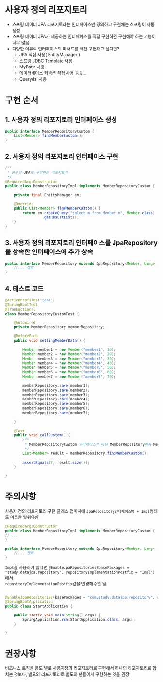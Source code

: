 # 사용자 정의 리포지토리 

- 스프링 데이터 JPA 리포지토리는 인터페이스만 정의하고 구현체는 스프링이 자동 생성  
- 스프링 데이터 JPA가 제공하는 인터페이스를 직접 구현하면 구현해야 하는 기능이 너무 많음  
- 다양한 이유로 인터페이스의 메서드를 직접 구현하고 싶다면?  
  - JPA 직접 사용( EntityManager )
  - 스프링 JDBC Template 사용
  - MyBatis 사용
  - 데이터베이스 커넥션 직접 사용 등등...
  - Querydsl 사용

# 구현 순서
## 1. 사용자 정의 리포지토리 인터페이스 생성
```java
public interface MemberRepositoryCustom {
    List<Member> findMemberCustom();
}
```

## 2. 사용자 정의 리포지토리 인터페이스 구현
```java
/**
 * 순수한 JPA로 구현하는 리포지토리 
 */
@RequiredArgsConstructor
public class MemberRepositoryImpl implements MemberRepositoryCustom {

    private final EntityManager em;
    
    @Override
    public List<Member> findMemberCustom() {
        return em.createQuery("select m from Member m", Member.class)
                 .getResultList();
    }
}
```

## 3. 사용자 정의 리포지토리 인터페이스를 JpaRepository를 상속한 인터페이스에 추가 상속
```java
public interface MemberRepository extends JpaRepository<Member, Long> , MemberRepositoryCustom {
    //... 생략
}
```


## 4. 테스트 코드
```java
@ActiveProfiles("test")
@SpringBootTest
@Transactional
class MemberRepositoryCustomTest {

    @Autowired
    private MemberRepository memberRepository;
    
    @BeforeEach
    public void settingMemberData() {
                
        Member member1 = new Member("member1", 10);
        Member member2 = new Member("member2", 20);
        Member member3 = new Member("member3", 30);
        Member member4 = new Member("member4", 40);
        Member member5 = new Member("member5", 50);
        Member member6 = new Member("member6", 60);
        Member member7 = new Member("member7", 70);
        
        memberRepository.save(member1);
        memberRepository.save(member2);
        memberRepository.save(member3);
        memberRepository.save(member4);
        memberRepository.save(member5);
        memberRepository.save(member6);
        memberRepository.save(member7);
       
    }
    
    @Test
    public void callCustom() {
        /**
         * MemberRepositoryCustom 인터페이스가 아닌 MemberRepository에서 MemberRepositoryCustom의 구현 메서드를 호출
         */
        List<Member> result = memberRepository.findMemberCustom();
        
        assertEquals(7, result.size());
    }

}
```

# 주의사항
사용자 정의 리포지토리 구현 클래스 접미사에 `JpaRepository인터페이스명 + Impl`형태로 이름을 맞춰야함
```java
@RequiredArgsConstructor
public class MemberRepositoryImpl implements MemberRepositoryCustom {
// ...
}

public interface MemberRepository extends JpaRepository<Member, Long> , MemberRepositoryCustom {
    //... 생략
}
```

`Impl`을 사용하기 싫다면 `@EnableJpaRepositories(basePackages = "study.datajpa.repository", repositoryImplementationPostfix = "Impl")`에서  
`repositoryImplementationPostfix`값을 변경해주면 됨

```java

@EnableJpaRepositories(basePackages = "com.study.datajpa.repository", repositoryImplementationPostfix = "Custom")
@SpringBootApplication
public class StartApplication {

	public static void main(String[] args) {
		SpringApplication.run(StartApplication.class, args);
	}

}
```

# 권장사항
비즈니스 로직을 용도 별로 사용자정의 리포지토리로 구현해서 하나의 리포지토리로 합치는 것보다, 별도의 리포지토리로 별도의 만들어서 구현하는 것을 권장